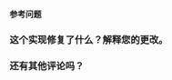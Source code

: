 <!--谢谢你提出了一个拉取请求!-->

#### 参考问题
<!--
示例: fixes #777. see also #444。
请使用关键字 (例如， "Fixes， close") 创建指向您解决的问题或拉请求的链接， 以便在合并请求时自动关闭这些关键字。
请参见 https://github.com/blog/1506-closing-issues-via-pull-requests
-->

### 这个实现修复了什么？解释您的更改。

### 还有其他评论吗？

<!--
请注意， 这个项目目前只有 @jiaxianhua 一个人维护，
所以一定要有耐心。
欢迎协助处理其他问题是。
我们非常重视所有的用户贡献， 无论它们有多小。
如果我们审查缓慢，要么拉请求需要一些基准、修补、令人信服等， 要么更有可能是评审人员只是忙得不可开交。
无论哪种情况，我们都要求您在审查过程中谅解。

如果希望快速合并，请发邮件到给我，或者关注 “AI开发日志“ 给我留言。

感谢您的贡献!
-->

